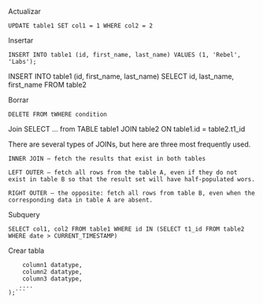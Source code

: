 Actualizar

```UPDATE table1 SET col1 = 1 WHERE col2 = 2```

Insertar

```INSERT INTO table1 (id, first_name, last_name) VALUES (1, 'Rebel', 'Labs');```

INSERT INTO table1 (id, first_name, last_name)
  SELECT id, last_name, first_name FROM table2

Borrar

```DELETE FROM tWHERE condition```


Join
SELECT … from TABLE table1 JOIN table2 ON table1.id = table2.t1_id


There are several types of JOINs, but here are three most frequently used.

```INNER JOIN – fetch the results that exist in both tables```

```LEFT OUTER – fetch all rows from the table A, even if they do not exist in table B so that the result set will have half-populated wors.```

```RIGHT OUTER – the opposite: fetch all rows from table B, even when the corresponding data in table A are absent.```

Subquery

```SELECT col1, col2 FROM table1 WHERE id IN (SELECT t1_id FROM table2 WHERE date > CURRENT_TIMESTAMP)```

Crear tabla

```CREATE TABLE table_name (
    column1 datatype,
    column2 datatype,
    column3 datatype,
   ....
);```